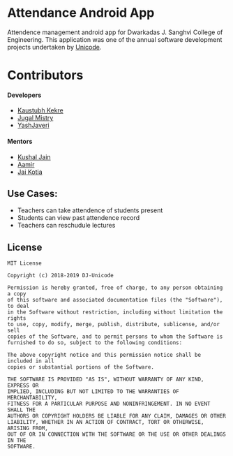 # Attendance Android App
Attendence management android app for Dwarkadas J. Sanghvi College of Engineering. This application was one of the annual software development projects undertaken by [Unicode](https://github.com/djunicode). 

# Contributors
#### Developers
* [Kaustubh Kekre](https://github.com/KaustubhKekre)
* [Jugal Mistry](https://github.com/HuM4NoiD)
* [YashJaveri](https://github.com/YashJaveri)
#### Mentors
* [Kushal Jain](https://github.com/kushalj001)
* [Aamir](https://github.com/aamir21198)
* [Jai Kotia](https://github.com/JaiKotia)

## Use Cases: 
* Teachers can take attendence of students present
* Students can view past attendence record
* Teachers can reschudule lectures

## License

    MIT License

    Copyright (c) 2018-2019 DJ-Unicode

    Permission is hereby granted, free of charge, to any person obtaining a copy
    of this software and associated documentation files (the "Software"), to deal
    in the Software without restriction, including without limitation the rights
    to use, copy, modify, merge, publish, distribute, sublicense, and/or sell
    copies of the Software, and to permit persons to whom the Software is
    furnished to do so, subject to the following conditions:

    The above copyright notice and this permission notice shall be included in all
    copies or substantial portions of the Software.

    THE SOFTWARE IS PROVIDED "AS IS", WITHOUT WARRANTY OF ANY KIND, EXPRESS OR
    IMPLIED, INCLUDING BUT NOT LIMITED TO THE WARRANTIES OF MERCHANTABILITY,
    FITNESS FOR A PARTICULAR PURPOSE AND NONINFRINGEMENT. IN NO EVENT SHALL THE
    AUTHORS OR COPYRIGHT HOLDERS BE LIABLE FOR ANY CLAIM, DAMAGES OR OTHER
    LIABILITY, WHETHER IN AN ACTION OF CONTRACT, TORT OR OTHERWISE, ARISING FROM,
    OUT OF OR IN CONNECTION WITH THE SOFTWARE OR THE USE OR OTHER DEALINGS IN THE
    SOFTWARE.
